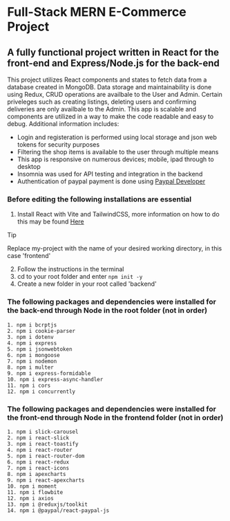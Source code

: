 # Full-Stack MERN E-Commerce Project

## A fully functional project written in React for the front-end and Express/Node.js for the back-end

This project utilizes React components and states to fetch data from a database created in MongoDB. Data storage and maintainability is done using Redux, CRUD operations are availbale to the User and Admin.
Certain priveleges such as creating listings, deleting users and confirming deliveries are only availbale to the Admin. This app is scalable and components are utilized in a way to make the code readable and easy to debug. Additional information includes:

* Login and registeration is performed using local storage and json web tokens for security purposes
* Filtering the shop items is available to the user through multiple means
* This app is responsive on numerous devices; mobile, ipad through to desktop
* Insomnia was used for API testing and integration in the backend
* Authentication of paypal payment is done using [Paypal Developer](https://developer.paypal.com/home)

### Before editing the following installations are essential

1. Install React with Vite and TailwindCSS, more information on how to do this may be found [Here](https://tailwindcss.com/docs/guides/vite)
> [!TIP]
> Replace my-project with the name of your desired working directory, in this case 'frontend'
2. Follow the instructions in the terminal
3. cd to your root folder and enter ```npm init -y```
4. Create a new folder in your root called 'backend'

### The following packages and dependencies were installed for the back-end through Node in the root folder (not in order)
```
1. npm i bcrptjs
2. npm i cookie-parser
3. npm i dotenv
4. npm i express
5. npm i jsonwebtoken
6. npm i mongoose
7. npm i nodemon
8. npm i multer
9. npm i express-formidable
10. npm i express-async-handler
11. npm i cors
12. npm i concurrently
```

### The following packages and dependencies were installed for the front-end through Node in the frontend folder (not in order)
```
1. npm i slick-carousel
2. npm i react-slick
3. npm i react-toastify
4. npm i react-router
5. npm i react-router-dom
6. npm i react-redux
7. npm i react-icons
8. npm i apexcharts
9. npm i react-apexcharts
10. npm i moment
11. npm i flowbite
12. npm i axios
13. npm i @reduxjs/toolkit
14. npm i @paypal/react-paypal-js
```
